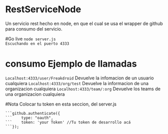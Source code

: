 # RestServiceNode
Un servicio rest hecho en node, en que el cual se usa el wrapper de github para consumo del servicio.

#Go live
``` node server.js ``` <br>
```Escuchando en el puerto 4333```

# consumo Ejemplo de llamadas
```Localhost:4333/user/Freakdroid``` Devuelve la infomacion de un usuario cualquiera
```Localhost:4333/org/test``` Devuelve la informacion de una organizacion cualquiera
```Localhost:4333/team/:org``` Devuelve los teams de una organizacion cualquiera

#Nota
Colocar tu token en esta seccion, del server.js
```//Autenticacion necesaria para enlazar el API
```github.authenticate({
```    type: "oauth",
```    token: 'your Token' //Tu token de desarrollo acá
```});
